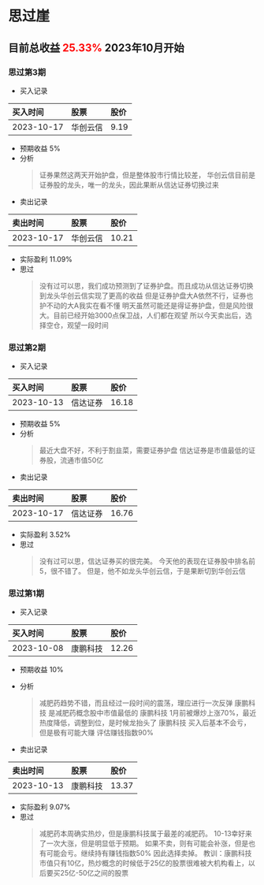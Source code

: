 # 思过崖 
## 目前总收益 <font color='red'>25.33%</font>  2023年10月开始

### 思过第3期
* 买入记录

| 买入时间       | 股票   | 股价 |
|:-----------|:-----|:--|
| 2023-10-17 | 华创云信 | 9.19 |
* 预期收益 5%
* 分析
    > 证券果然这两天开始护盘，但是整体股市行情比较差，
    > 华创云信目前是证券股的龙头，唯一的龙头，因此果断从信达证券切换过来 
* 卖出记录

| 卖出时间 | 股票 | 股价 |
|:-----------|:------|:--|
| 2023-10-17 | 华创云信 | 10.21 |
* 实际盈利 11.09%
* 思过
  > 没有过可以思，我们成功预测到了证券护盘。而且成功从信达证券切换到龙头华创云信实现了更高的收益
  > 但是证券护盘大A依然不行，证券也护不动的大A我实在看不懂
  > 明天虽然可能还是得证券护盘，但是风险很大。目前已经开始3000点保卫战，人们都在观望
  > 所以今天卖出后，选择空仓，观望一段时间
### 思过第2期
* 买入记录

| 买入时间 | 股票 | 股价 |
|:------------|:------|:-------|
| 2023-10-13 | 信达证券 | 16.18 |
* 预期收益 5%
* 分析
    > 最近大盘不好，不利于割韭菜，需要证券护盘
    > 信达证券是市值最低的证券股，流通市值50亿
* 卖出记录

| 卖出时间 | 股票 | 股价 |
|:-----------|:------|:--|
| 2023-10-17 | 信达证券 | 16.76 |
* 实际盈利 3.52%
* 思过
  > 没有过可以思，信达证券买的很完美。
  > 今天他的表现在证券股中排名前5，很不错了。
  > 但是，他不如龙头华创云信，于是果断切到华创云信

### 思过第1期
* 买入记录

| 买入时间      | 股票   | 股价 |
|:----------|:-----|:--|
| 2023-10-08 | 康鹏科技 | 12.26 |
* 预期收益 10%
* 分析
    > 减肥药趋势不错，而且经过一段时间的震荡，理应进行一次反弹
    > 康鹏科技 是减肥药概念股中市值最低的
    > 康鹏科技 1月前被爆炒上涨70%，最近热度降低，调整到位，是时候龙抬头了
    > 康鹏科技 买入后基本不会亏，但是极有可能大赚
    > 评估赚钱指数90%

* 卖出记录

| 卖出时间 | 股票 | 股价 |
|:-----------|:------|:--|
| 2023-10-13 | 康鹏科技 | 13.37 |
* 实际盈利 9.07%
* 思过
  > 减肥药本周确实热炒，但是康鹏科技属于最差的减肥药。
  > 10-13幸好来了一次大涨，但是明显低于预期。
  > 如果不卖，则有可能会补涨，但是也有可能会亏。继续持有赚钱指数50%
  > 因此选择卖掉。
  > 教训：康鹏科技 市值只有10亿，热炒概念的时候低于25亿的股票很难被大机构看上，以后要买25亿-50亿之间的股票
